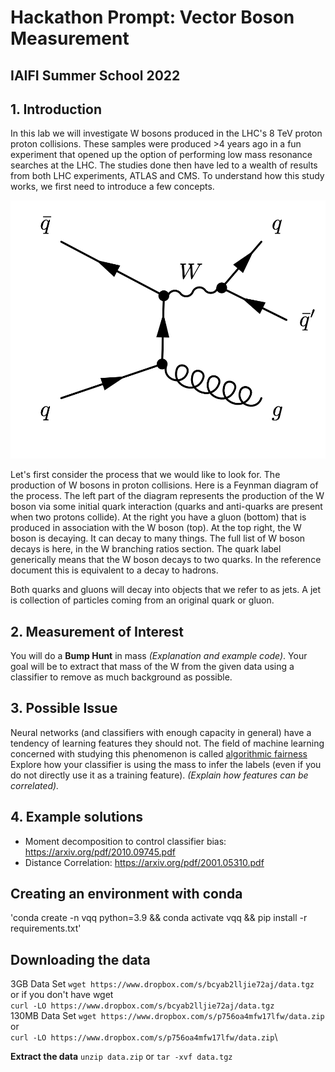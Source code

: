 # Hackathon Prompt: Vector Boson Measurement
## IAIFI Summer School 2022

## 1. Introduction
In this lab we will investigate W bosons produced in the LHC's 8 TeV proton proton collisions. These samples were produced >4 years ago in a fun experiment that opened up the option of performing low mass resonance searches at the LHC. The studies done then have led to a wealth of results from both LHC experiments, ATLAS and CMS. To understand how this study works, we first need to introduce a few concepts.

![](images/Wqq.png)

Let's first consider the process that we would like to look for. The production of W bosons in proton collisions. Here is a Feynman diagram of the process.   The left part of the diagram represents the production of the W boson via some initial quark interaction (quarks and anti-quarks are present when two protons collide). At the right you have a gluon (bottom) that is produced in association with the W boson (top). At the top right, the W boson is decaying. It can decay to many things. The full list of W boson decays is here, in the W branching ratios section. The quark label generically means that the W boson decays to two quarks. In the reference document this is equivalent to a decay to hadrons.

Both quarks and gluons will decay into objects that we refer to as jets. A jet is collection of particles coming from an original quark or gluon. 

## 2. Measurement of Interest
You will do a **Bump Hunt** in mass *(Explanation and example code)*.
Your goal will be to extract that mass of the W from the given data using a classifier to remove as much background as possible. 

## 3. Possible Issue
Neural networks (and classifiers with enough capacity in general) have a tendency of learning features they should not. The field of machine learning concerned with studying this phenomenon is called [algorithmic fairness](https://en.wikipedia.org/wiki/Fairness_(machine_learning)) Explore how your classifier is using the mass to infer the labels (even if you do not directly use it as a training feature).
*(Explain how features can be correlated).*

## 4. Example solutions

- Moment decomposition to control classifier bias: https://arxiv.org/pdf/2010.09745.pdf
- Distance Correlation: https://arxiv.org/pdf/2001.05310.pdf



## Creating an environment with conda
'conda create -n vqq python=3.9 && conda activate vqq && pip install -r requirements.txt'

## Downloading the data
3GB Data Set
`wget https://www.dropbox.com/s/bcyab2lljie72aj/data.tgz`\
or if you don't have wget\
`curl -LO https://www.dropbox.com/s/bcyab2lljie72aj/data.tgz`\
130MB Data Set
`wget https://www.dropbox.com/s/p756oa4mfw17lfw/data.zip`\
or\
`curl -LO https://www.dropbox.com/s/p756oa4mfw17lfw/data.zip`\

**Extract the data** `unzip data.zip` or `tar -xvf data.tgz`
